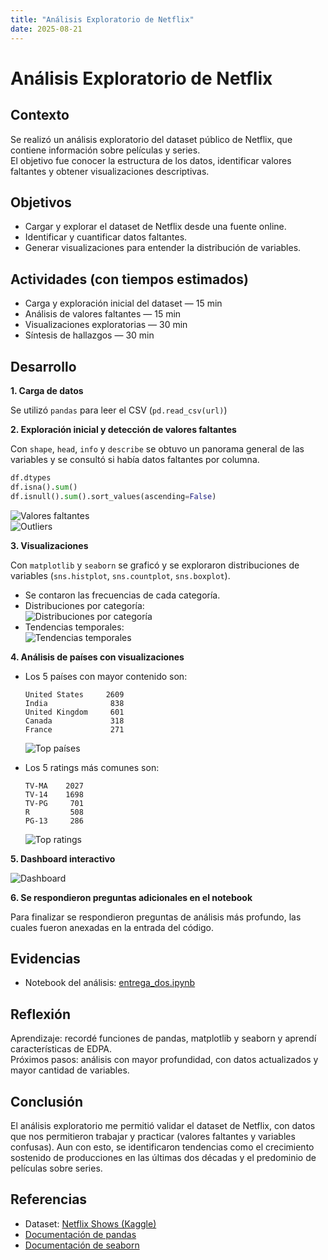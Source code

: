 ```yaml
---
title: "Análisis Exploratorio de Netflix"
date: 2025-08-21
---
```


# Análisis Exploratorio de Netflix

## Contexto
Se realizó un análisis exploratorio del dataset público de Netflix, que contiene información sobre películas y series.  
El objetivo fue conocer la estructura de los datos, identificar valores faltantes y obtener visualizaciones descriptivas.

## Objetivos
- Cargar y explorar el dataset de Netflix desde una fuente online.
- Identificar y cuantificar datos faltantes.
- Generar visualizaciones para entender la distribución de variables.

## Actividades (con tiempos estimados)
- Carga y exploración inicial del dataset — 15 min  
- Análisis de valores faltantes — 15 min  
- Visualizaciones exploratorias — 30 min  
- Síntesis de hallazgos — 30 min  

## Desarrollo

**1\. Carga de datos**  

   Se utilizó `pandas` para leer el CSV (`pd.read_csv(url)`)

**2\. Exploración inicial y detección de valores faltantes**  
   
   Con `shape`, `head`, `info` y `describe` se obtuvo un panorama general de las variables y se consultó si había datos faltantes por columna.  

   ```python
   df.dtypes
   df.isna().sum()
   df.isnull().sum().sort_values(ascending=False)
   ```

   ![Valores faltantes](../results/entrega2/valores.png)  
   ![Outliers](../results/entrega2/outliers.png)  

**3\. Visualizaciones** 
   
   Con `matplotlib` y `seaborn` se graficó y se exploraron distribuciones de variables (`sns.histplot`, `sns.countplot`, `sns.boxplot`).  

   - Se contaron las frecuencias de cada categoría.  
   - Distribuciones por categoría:  
     ![Distribuciones por categoría](../results/entrega2/g.png)  
   - Tendencias temporales:  
     ![Tendencias temporales](../results/entrega2/tem.png)  

**4\. Análisis de países con visualizaciones**  

   - Los 5 países con mayor contenido son:  

     ```
     United States     2609
     India              838
     United Kingdom     601
     Canada             318
     France             271
     ```

     ![Top países](../results/entrega2/gg.png)  

   - Los 5 ratings más comunes son:  

     ```
     TV-MA    2027
     TV-14    1698
     TV-PG     701
     R         508
     PG-13     286
     ```

     ![Top ratings](../results/entrega2/rat.png)  

**5\. Dashboard interactivo**  
   
   ![Dashboard](../results/entrega2/dash.png)  

**6\. Se respondieron preguntas adicionales en el notebook**  
   
   Para finalizar se respondieron preguntas de análisis más profundo, las cuales fueron anexadas en la entrada del código.  

## Evidencias
- Notebook del análisis: [entrega_dos.ipynb](dos.ipynb)  

## Reflexión
Aprendizaje: recordé funciones de pandas, matplotlib y seaborn y aprendí características de EDPA.  
Próximos pasos: análisis con mayor profundidad, con datos actualizados y mayor cantidad de variables.  

## Conclusión
El análisis exploratorio me permitió validar el dataset de Netflix, con datos que nos permitieron trabajar y practicar (valores faltantes y variables confusas). Aun con esto, se identificaron tendencias como el crecimiento sostenido de producciones en las últimas dos décadas y el predominio de películas sobre series.  

## Referencias 
- Dataset: [Netflix Shows (Kaggle)](https://www.kaggle.com/shivamb/netflix-shows)  
- [Documentación de pandas](https://pandas.pydata.org/docs/)  
- [Documentación de seaborn](https://seaborn.pydata.org/)  
